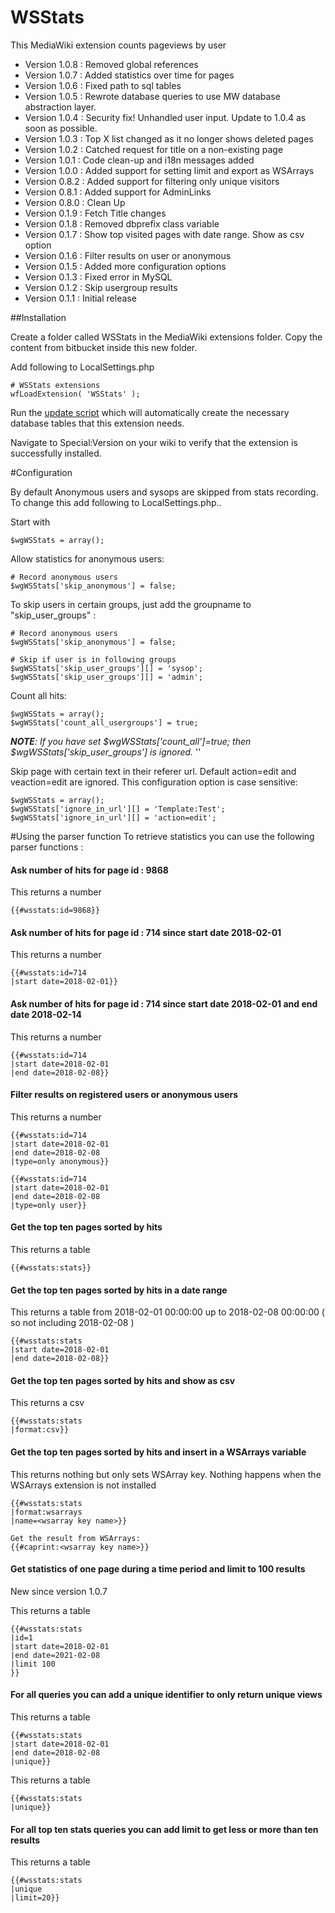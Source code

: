 # WSStats
This MediaWiki extension counts pageviews by user

* Version 1.0.8 : Removed global references
* Version 1.0.7 : Added statistics over time for pages
* Version 1.0.6 : Fixed path to sql tables
* Version 1.0.5 : Rewrote database queries to use MW database abstraction layer.
* Version 1.0.4 : Security fix! Unhandled user input. Update to 1.0.4 as soon as possible. 
* Version 1.0.3 : Top X list changed as it no longer shows deleted pages
* Version 1.0.2 : Catched request for title on a non-existing page
* Version 1.0.1 : Code clean-up and i18n messages added
* Version 1.0.0 : Added support for setting limit and export as WSArrays
* Version 0.8.2 : Added support for filtering only unique visitors
* Version 0.8.1 : Added support for AdminLinks
* Version 0.8.0 : Clean Up
* Version 0.1.9 : Fetch Title changes
* Version 0.1.8 : Removed dbprefix class variable
* Version 0.1.7 : Show top visited pages with date range. Show as csv option
* Version 0.1.6 : Filter results on user or anonymous
* Version 0.1.5 : Added more configuration options
* Version 0.1.3 : Fixed error in MySQL
* Version 0.1.2 : Skip usergroup results
* Version 0.1.1 : Initial release

##Installation

Create a folder called WSStats in the MediaWiki extensions folder. Copy the content from bitbucket inside this new folder.

Add following to LocalSettings.php
````
# WSStats extensions
wfLoadExtension( 'WSStats' );
````

Run the [update script](https://www.mediawiki.org/wiki/Manual:Update.php) which will automatically create the necessary database tables that this extension needs.

Navigate to Special:Version on your wiki to verify that the extension is successfully installed.

#Configuration

By default Anonymous users and sysops are skipped from stats recording. To change this add following to LocalSettings.php..

Start with
````
$wgWSStats = array();
````
Allow statistics for anonymous users:
````
# Record anonymous users
$wgWSStats['skip_anonymous'] = false;
````

To skip users in certain groups, just add the groupname to "skip_user_groups" :
````
# Record anonymous users
$wgWSStats['skip_anonymous'] = false;

# Skip if user is in following groups
$wgWSStats['skip_user_groups'][] = 'sysop';
$wgWSStats['skip_user_groups'][] = 'admin';
````

Count all hits:
````
$wgWSStats = array();
$wgWSStats['count_all_usergroups'] = true;
````

***NOTE**: If you have set $wgWSStats['count_all']=true; then $wgWSStats['skip_user_groups'] is ignored.*
''

Skip page with certain text in their referer url. Default action=edit and veaction=edit are ignored. This configuration option is case sensitive:
````
$wgWSStats = array();
$wgWSStats['ignore_in_url'][] = 'Template:Test';
$wgWSStats['ignore_in_url'][] = 'action=edit';
````

#Using the parser function
To retrieve statistics you can use the following parser functions :

#### Ask number of hits for page id : 9868
This returns a number
```
{{#wsstats:id=9868}}
```

#### Ask number of hits for page id : 714 since start date 2018-02-01
This returns a number
```
{{#wsstats:id=714
|start date=2018-02-01}}
```

#### Ask number of hits for page id : 714 since start date 2018-02-01 and end date 2018-02-14
This returns a number
```
{{#wsstats:id=714
|start date=2018-02-01
|end date=2018-02-08}}
```

#### Filter results on registered users or anonymous users
This returns a number
```
{{#wsstats:id=714
|start date=2018-02-01
|end date=2018-02-08
|type=only anonymous}}
```

```
{{#wsstats:id=714
|start date=2018-02-01
|end date=2018-02-08
|type=only user}}
```

#### Get the top ten pages sorted by hits
This returns a table
```
{{#wsstats:stats}}
```

#### Get the top ten pages sorted by hits in a date range
This returns a table from 2018-02-01 00:00:00 up to 2018-02-08 00:00:00 ( so not including 2018-02-08 )
```
{{#wsstats:stats
|start date=2018-02-01
|end date=2018-02-08}}
```

#### Get the top ten pages sorted by hits and show as csv
This returns a csv
```
{{#wsstats:stats
|format:csv}}
```

#### Get the top ten pages sorted by hits and insert in a WSArrays variable
This returns nothing but only sets WSArray key. Nothing happens when the WSArrays extension is not installed
```
{{#wsstats:stats
|format:wsarrays
|name=<wsarray key name>}}
```
```
Get the result from WSArrays:
{{#caprint:<wsarray key name>}} 
```


#### Get statistics of one page during a time period and limit to 100 results
New since version 1.0.7

This returns a table
```
{{#wsstats:stats
|id=1
|start date=2018-02-01
|end date=2021-02-08
|limit 100
}}
```


#### For all queries you can add a unique identifier to only return unique views
This returns a table
```
{{#wsstats:stats
|start date=2018-02-01
|end date=2018-02-08
|unique}}
```
This returns a table
```
{{#wsstats:stats
|unique}}
```

#### For all top ten stats queries you can add limit to get less or more than ten results
This returns a table
```
{{#wsstats:stats
|unique
|limit=20}}
```